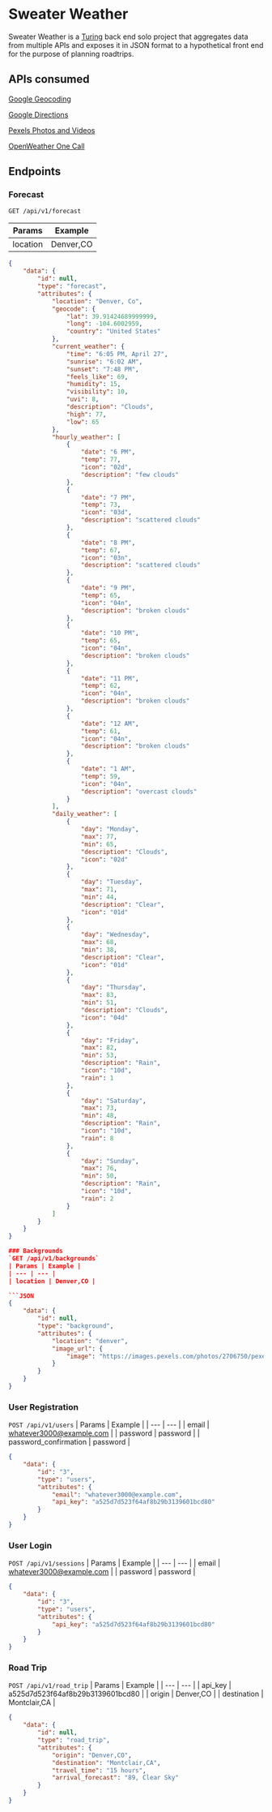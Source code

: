 # Sweater Weather
Sweater Weather is a [Turing](https://turing.io/) back end solo project that aggregates data from multiple APIs and exposes it in JSON format to a hypothetical front end for the purpose of planning roadtrips.

## APIs consumed
[Google Geocoding](https://developers.google.com/maps/documentation/geocoding/intro)

[Google Directions](https://developers.google.com/maps/documentation/directions/intro)

[Pexels Photos and Videos](https://www.pexels.com/api/documentation/)

[OpenWeather One Call](https://openweathermap.org/api/one-call-api)

## Endpoints

### Forecast
`GET /api/v1/forecast`

| Params | Example |
| --- | --- |
| location | Denver,CO |

```JSON
{
    "data": {
        "id": null,
        "type": "forecast",
        "attributes": {
            "location": "Denver, Co",
            "geocode": {
                "lat": 39.91424689999999,
                "long": -104.6002959,
                "country": "United States"
            },
            "current_weather": {
                "time": "6:05 PM, April 27",
                "sunrise": "6:02 AM",
                "sunset": "7:48 PM",
                "feels_like": 69,
                "humidity": 15,
                "visibility": 10,
                "uvi": 8,
                "description": "Clouds",
                "high": 77,
                "low": 65
            },
            "hourly_weather": [
                {
                    "date": "6 PM",
                    "temp": 77,
                    "icon": "02d",
                    "description": "few clouds"
                },
                {
                    "date": "7 PM",
                    "temp": 73,
                    "icon": "03d",
                    "description": "scattered clouds"
                },
                {
                    "date": "8 PM",
                    "temp": 67,
                    "icon": "03n",
                    "description": "scattered clouds"
                },
                {
                    "date": "9 PM",
                    "temp": 65,
                    "icon": "04n",
                    "description": "broken clouds"
                },
                {
                    "date": "10 PM",
                    "temp": 65,
                    "icon": "04n",
                    "description": "broken clouds"
                },
                {
                    "date": "11 PM",
                    "temp": 62,
                    "icon": "04n",
                    "description": "broken clouds"
                },
                {
                    "date": "12 AM",
                    "temp": 61,
                    "icon": "04n",
                    "description": "broken clouds"
                },
                {
                    "date": "1 AM",
                    "temp": 59,
                    "icon": "04n",
                    "description": "overcast clouds"
                }
            ],
            "daily_weather": [
                {
                    "day": "Monday",
                    "max": 77,
                    "min": 65,
                    "description": "Clouds",
                    "icon": "02d"
                },
                {
                    "day": "Tuesday",
                    "max": 71,
                    "min": 44,
                    "description": "Clear",
                    "icon": "01d"
                },
                {
                    "day": "Wednesday",
                    "max": 68,
                    "min": 38,
                    "description": "Clear",
                    "icon": "01d"
                },
                {
                    "day": "Thursday",
                    "max": 83,
                    "min": 51,
                    "description": "Clouds",
                    "icon": "04d"
                },
                {
                    "day": "Friday",
                    "max": 82,
                    "min": 53,
                    "description": "Rain",
                    "icon": "10d",
                    "rain": 1
                },
                {
                    "day": "Saturday",
                    "max": 73,
                    "min": 48,
                    "description": "Rain",
                    "icon": "10d",
                    "rain": 8
                },
                {
                    "day": "Sunday",
                    "max": 76,
                    "min": 50,
                    "description": "Rain",
                    "icon": "10d",
                    "rain": 2
                }
            ]
        }
    }
}

### Backgrounds
`GET /api/v1/backgrounds`
| Params | Example |
| --- | --- |
| location | Denver,CO |

```JSON
{
    "data": {
        "id": null,
        "type": "background",
        "attributes": {
            "location": "denver",
            "image_url": {
                "image": "https://images.pexels.com/photos/2706750/pexels-photo-2706750.jpeg?auto=compress&cs=tinysrgb&fit=crop&h=627&w=1200"
            }
        }
    }
}
```

### User Registration
`POST /api/v1/users`
| Params | Example |
| --- | --- |
| email | whatever3000@example.com |
| password | password |
| password_confirmation | password |

```JSON
{
    "data": {
        "id": "3",
        "type": "users",
        "attributes": {
            "email": "whatever3000@example.com",
            "api_key": "a525d7d523f64af8b29b3139601bcd80"
        }
    }
}
```

### User Login
`POST /api/v1/sessions`
| Params | Example |
| --- | --- |
| email | whatever3000@example.com |
| password | password |

```JSON
{
    "data": {
        "id": "3",
        "type": "users",
        "attributes": {
            "api_key": "a525d7d523f64af8b29b3139601bcd80"
        }
    }
}
```

### Road Trip
`POST /api/v1/road_trip`
| Params | Example |
| --- | --- |
| api_key | a525d7d523f64af8b29b3139601bcd80 |
| origin | Denver,CO |
| destination | Montclair,CA |

```JSON
{
    "data": {
        "id": null,
        "type": "road_trip",
        "attributes": {
            "origin": "Denver,CO",
            "destination": "Montclair,CA",
            "travel_time": "15 hours",
            "arrival_forecast": "89, Clear Sky"
        }
    }
}
```
